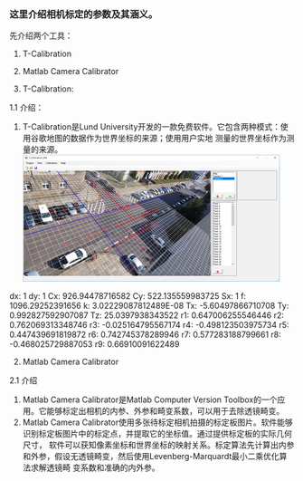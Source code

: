 ### 这里介绍相机标定的参数及其涵义。

先介绍两个工具：
1. T-Calibration
2. Matlab Camera Calibrator

1. T-Calibration:

1.1 介绍：
  1) T-Calibration是Lund University开发的一款免费软件。它包含两种模式：使用谷歌地图的数据作为世界坐标的来源；使用用户实地
     测量的世界坐标作为测量的来源。
![Image text](https://github.com/q7224756/VideoAnalysis_And_DataFusion/blob/master/Abbildungen/image.png)

dx:      1
dy:      1
Cx:      926.94478716582
Cy:      522.135559983725
Sx:      1
 f:      1096.29252391656
 k:      3.02229087812489E-08
Tx:      -5.60497866710708
Ty:      0.992827592907087
Tz:      25.0397938343522
r1:      0.647006255546446
r2:      0.762069313348746
r3:      -0.025164795567174
r4:      -0.498123503975734
r5:      0.447439691819872
r6:      0.742745378289946
r7:      0.577283188799661
r8:      -0.468025729887053
r9:      0.66910091622489


2. Matlab Camera Calibrator

2.1 介绍
  1) Matlab Camera Calibrator是Matlab Computer Version Toolbox的一个应用。它能够标定出相机的内参、外参和畸变系数，可以用于去除透镜畸变。
  2) Matlab Camera Calibrator使用多张待标定相机拍摄的标定板图片。软件能够识别标定板图片中的标定点，并提取它的坐标值。通过提供标定板的实际几何尺寸，
     软件可以获知像素坐标和世界坐标的映射关系。标定算法先计算出内参和外参，假设无透镜畸变，然后使用Levenberg-Marquardt最小二乘优化算法求解透镜畸
     变系数和准确的内外参。


